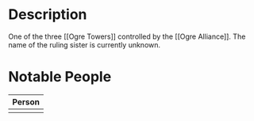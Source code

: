 # Description
One of the three [[Ogre Towers]] controlled by the [[Ogre Alliance]]. The name of the ruling sister is currently unknown.

# Notable People
| Person |
| ------ |
|        |